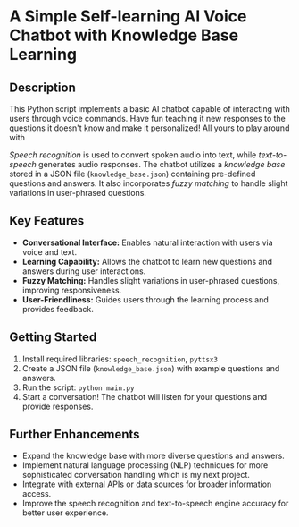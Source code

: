 # A Simple Self-learning AI Voice Chatbot with Knowledge Base Learning

## Description

This Python script implements a basic AI chatbot capable of interacting with users through voice commands.
Have fun teaching it new responses to the questions it doesn't know and make it personalized! All yours to play around with

*Speech recognition* is used to convert spoken audio into text, while *text-to-speech* generates audio responses. 
The chatbot utilizes a *knowledge base* stored in a JSON file (`knowledge_base.json`) containing pre-defined questions and answers. 
It also incorporates *fuzzy matching* to handle slight variations in user-phrased questions.

## Key Features

* **Conversational Interface:** Enables natural interaction with users via voice and text.
* **Learning Capability:** Allows the chatbot to learn new questions and answers during user interactions.
* **Fuzzy Matching:** Handles slight variations in user-phrased questions, improving responsiveness.
* **User-Friendliness:** Guides users through the learning process and provides feedback.

## Getting Started

1. Install required libraries: `speech_recognition`, `pyttsx3`
2. Create a JSON file (`knowledge_base.json`) with example questions and answers.
3. Run the script: `python main.py`
4. Start a conversation! The chatbot will listen for your questions and provide responses.

## Further Enhancements

* Expand the knowledge base with more diverse questions and answers.
* Implement natural language processing (NLP) techniques for more sophisticated conversation handling which is my next project.
* Integrate with external APIs or data sources for broader information access.
* Improve the speech recognition and text-to-speech engine accuracy for better user experience.
